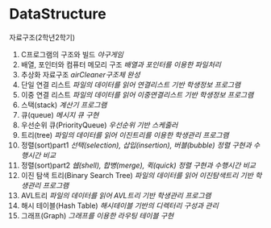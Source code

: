 # DataStructure
자료구조(2학년2학기)

1. C프로그램의 구조와 빌드 _야구게임_
2. 배열, 포인터와 컴퓨터 메모리 구조 _배열과 포인터를 이용한 파일처리_
3. 추상화 자료구조 _airCleaner구조체 완성_
4. 단일 연결 리스트 _파일의 데이터를 읽어 연결리스트 기반 학생정보 프로그램_
5. 이중 연결 리스트 _파일의 데이터를 읽어 이중연결리스트 기반 학생정보 프로그램_
6. 스택(stack) _계산기 프로그램_
7. 큐(queue) _메시지 큐 구현_
8. 우선순위 큐(PriorityQueue) _우선순위 기반 스케줄러_
9. 트리(tree) _파일의 데이터를 읽어 이진트리를 이용한 학생관리 프로그램_
10. 정렬(sort)part1 _선택(selection), 삽입(insertion), 버블(bubble) 정렬 구현과 수행시간 비교_
11. 정렬(sort)part2 _쉡(shell), 합병(merge), 퀵(quick) 정렬 구현과 수행시간 비교_
12. 이진 탐색 트리(Binary Search Tree) _파일의 데이터를 읽어 이진탐색트리 기반 학생관리 프로그램_ 
13. AVL트리 _파일의 데이터를 읽어 AVL트리 기반 학생관리 프로그램_
14. 해시 테이블(Hash Table) _해시테이블 기반의 디렉터리 구성과 관리_
15. 그래프(Graph) _그래프를 이용한 라우팅 테이블 구현_
